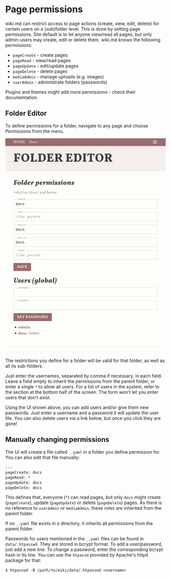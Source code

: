 # Page permissions

wiki.md can restrict access to page actions (create, view, edit, delete) for certain users on a (sub)folder level. This is done by setting page permissions. Site default is to let anyone view/read all pages, but only admin-users may create, edit or delete them. wiki.md knows the following permissions:

* `pageCreate` - create pages
* `pageRead` - view/read pages
* `pageUpdate` - edit/update pages
* `pageDelete` - delete pages
* `mediaAdmin` - manage uploads (e.g. images)
* `userAdmin` - administrate folders (passwords)

Plugins and themes might add more permissions - check their documentation.

## Folder Editor

To define permissions for a folder, navigate to any page and choose _Permissions_ from the menu.

<img src="permissions.png" alt="[Folder Editor]" width="512"/>

The restrictions you define for a folder will be valid for that folder, as well as all its sub-folders.

Just enter the usernames, separated by comma if necessary, in each field. Leave a field empty to inherit the permissions from the parent folder, or enter a single `*` to allow all users. For a list of users in the system, refer to the section at the bottom half of the screen. The form won't let you enter users that don't exist.

Using the UI shown above, you can add users and/or give them new passwords. Just enter a username and a password it will update the user file. You can also delete users via a link below, but once you click they are gone!

## Manually changing permissions

The UI will create a file called `_.yaml` in a folder you define permission for. You can also edit that file manually:

```
---
pageCreate: docs
pageRead: *
pageUpdate: docs
pageDelete: docs
```

This defines that, everyone (`*`) can read pages, but only `docs` might create (`pageCreate`), update (`pageUpdate`) or delete (`pageDelete`) pages. As there is no reference to `userAdmin` or `mediaAdmin`, these roles are inherited from the parent folder.

If no `_.yaml` file exists in a directory, it inherits all permissions from the parent folder.

Passwords for users mentioned in the `_.yaml` files can be found in `data/.htpasswd`. They are stored in bcrypt format. To add a user/password, just add a new line. To change a password, enter the corresponding bcrypt hash in its line. You can use the `htpassd` provided by Apache's httpd package for that:

```
$ htpasswd -B /path/to/wiki/data/.htpasswd <username>
```
